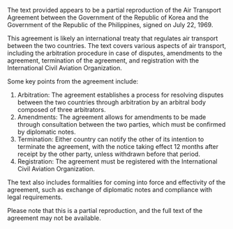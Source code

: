 The text provided appears to be a partial reproduction of the Air Transport Agreement between the Government of the Republic of Korea and the Government of the Republic of the Philippines, signed on July 22, 1969.

This agreement is likely an international treaty that regulates air transport between the two countries. The text covers various aspects of air transport, including the arbitration procedure in case of disputes, amendments to the agreement, termination of the agreement, and registration with the International Civil Aviation Organization.

Some key points from the agreement include:

1. Arbitration: The agreement establishes a process for resolving disputes between the two countries through arbitration by an arbitral body composed of three arbitrators.
2. Amendments: The agreement allows for amendments to be made through consultation between the two parties, which must be confirmed by diplomatic notes.
3. Termination: Either country can notify the other of its intention to terminate the agreement, with the notice taking effect 12 months after receipt by the other party, unless withdrawn before that period.
4. Registration: The agreement must be registered with the International Civil Aviation Organization.

The text also includes formalities for coming into force and effectivity of the agreement, such as exchange of diplomatic notes and compliance with legal requirements.

Please note that this is a partial reproduction, and the full text of the agreement may not be available.